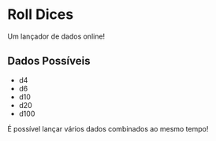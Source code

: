 # Roll Dices
Um lançador de dados online!

## Dados Possíveis 
- d4
- d6
- d10
- d20
- d100

É possível lançar vários dados combinados ao mesmo tempo!
